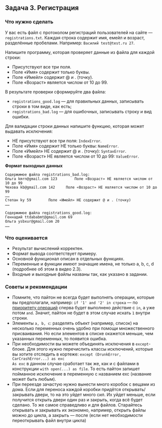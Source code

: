 ## Задача 3. Регистрация
### Что нужно сделать
У вас есть файл с протоколом регистраций пользователей на сайте — `registrations.txt`. Каждая строка содержит имя, емейл и возраст, разделённые пробелами. Например: `Василий test@test.ru 27`.

Напишите программу, которая проверяет данные из файла для каждой строки:

- Присутствуют все три поля.
- Поле «Имя» содержит только буквы.
- Поле «Имейл» содержит @ и . (точку).
- Поле «Возраст» является числом от 10 до 99.

В результате проверки сформируйте два файла:

- `registrations_good.log` — для правильных данных, записывать строки в том виде, как есть;
- `registrations_bad.log` — для ошибочных, записывать строку и вид ошибки.

Для валидации строки данных напишите функцию, которая может выдавать исключения:

- НЕ присутствуют все три поля: `IndexError`.
- Поле «Имя» содержит НЕ только буквы: `NameError`.
- Поле «Имейл» НЕ содержит @ и . (точку): `SyntaxError`.
- Поле «Возраст» НЕ является числом от 10 до 99: `ValueError`.

**Формат выходных данных**
```
Содержимое файла registrations_bad.log:
Ольга kmrn@gmail.com 123		Поле «Возраст» НЕ является числом от 10 до 99
Чехова kb@gmail.com 142		Поле «Возраст» НЕ является числом от 10 до 99
……
Степан ky 59		Поле «Имейл» НЕ содержит @ и . (точку)
……

Содержимое файла registrations_good.log:
Геннадий ttdababmt@gmail.com 69
Ольга ysbxur@gmail.com 20
……
```
### Что оценивается
- Результат вычислений корректен.
- Формат вывода соответствует примеру.
- Основной функционал описан в отдельных функциях.
- Переменные и функции имеют значащие имена, не только a, b, c, d (подробнее об этом в видео 2.3).
- Входные и выходные файлы названы так, как указано в задании.

### Советы и рекомендации
- Помните, что пайтон не всегда будет выполнять операции, которые вы предполагали, например:
`if '1' and '2' in строка` — по [приоритету операций](https://docs-python.ru/tutorial/prioritet-operatsij-vyrazhenijah-python/) сперва будет выполнено действие с `in`, а уже потом `and`. Значит, пайтон не будет в этом случае искать `1` внутри строки. 
- Элементы `а, b, с`: разделять объект (например, список) на несколько переменных очень удобно при помощи множественного присваивания. Но если элементов в списке окажется меньше, чем указанных переменных, то появится ошибка.
- При необходимости вы можете объединять исключения в `except`-блоке. Для этого нужно перечислить классы исключений, которые вы хотите отследить в кортеже: 
`except (DrunkError, CarCrashError...) as exc`  
 `As exc` в данном случае сработает так же, как и с файлами в конструкции `with open(...) as file`. То есть пайтон запишет пойманное исключение в переменную с названием exc (название может быть любым).
- При переезде зачастую нужно вынести много коробок с вещами из дома. Если для переноса каждой коробки придётся открывать/закрывать двери, то на это уйдет много сил. Их уйдет меньше, если получится открыть двери один раз и закрыть, когда всё будет сделано. То же самое справедливо и для файлов. Старайтесь открывать и закрывать их экономно, например, открыть файлы можно до цикла, а закрыть — после (если нет необходимости переоткрывать файл внутри цикла)